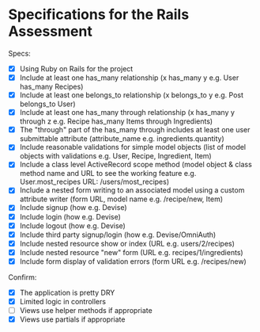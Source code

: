 # Specifications for the Rails Assessment

Specs:
- [x] Using Ruby on Rails for the project
- [x] Include at least one has_many relationship (x has_many y e.g. User has_many Recipes) 
- [x] Include at least one belongs_to relationship (x belongs_to y e.g. Post belongs_to User)
- [x] Include at least one has_many through relationship (x has_many y through z e.g. Recipe has_many Items through Ingredients)
- [x] The "through" part of the has_many through includes at least one user submittable attribute (attribute_name e.g. ingredients.quantity)
- [x] Include reasonable validations for simple model objects (list of model objects with validations e.g. User, Recipe, Ingredient, Item)
- [x] Include a class level ActiveRecord scope method (model object & class method name and URL to see the working feature e.g. User.most_recipes URL: /users/most_recipes)
- [x] Include a nested form writing to an associated model using a custom attribute writer (form URL, model name e.g. /recipe/new, Item)
- [x] Include signup (how e.g. Devise)
- [x] Include login (how e.g. Devise)
- [x] Include logout (how e.g. Devise)
- [x] Include third party signup/login (how e.g. Devise/OmniAuth)
- [x] Include nested resource show or index (URL e.g. users/2/recipes)
- [x] Include nested resource "new" form (URL e.g. recipes/1/ingredients)
- [x] Include form display of validation errors (form URL e.g. /recipes/new)

Confirm:
- [x] The application is pretty DRY
- [x] Limited logic in controllers
- [ ] Views use helper methods if appropriate
- [x] Views use partials if appropriate
